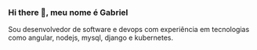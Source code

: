### Hi there 👋, meu nome é Gabriel

Sou desenvolvedor de software e devops com experiência em tecnologias como angular, nodejs, mysql, django e kubernetes.
